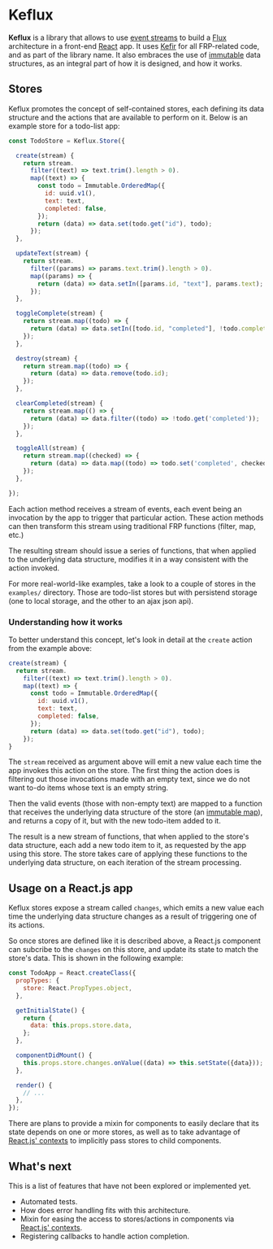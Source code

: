 # Keflux

**Keflux** is a library that allows to use [event streams][] to build a
[Flux][] architecture in a front-end [React][] app.  It uses [Kefir][] for all
FRP-related code, and as part of the library name.  It also embraces the use of
[immutable][] data structures, as an integral part of how it is designed, and
how it works.

[event streams]: https://en.wikipedia.org/wiki/Functional_reactive_programming
[Flux]: https://facebook.github.io/flux/
[React]: https://facebook.github.io/react/
[Kefir]: https://rpominov.github.io/kefir/
[immutable]: https://facebook.github.io/immutable-js/

## Stores

Keflux promotes the concept of self-contained stores, each defining its data
structure and the actions that are available to perform on it.  Below is an
example store for a todo-list app:

```javascript
const TodoStore = Keflux.Store({

  create(stream) {
    return stream.
      filter((text) => text.trim().length > 0).
      map((text) => {
        const todo = Immutable.OrderedMap({
          id: uuid.v1(),
          text: text,
          completed: false,
        });
        return (data) => data.set(todo.get("id"), todo);
      });
  },

  updateText(stream) {
    return stream.
      filter((params) => params.text.trim().length > 0).
      map((params) => {
        return (data) => data.setIn([params.id, "text"], params.text);
      });
  },

  toggleComplete(stream) {
    return stream.map((todo) => {
      return (data) => data.setIn([todo.id, "completed"], !todo.completed);
    });
  },

  destroy(stream) {
    return stream.map((todo) => {
      return (data) => data.remove(todo.id);
    });
  },

  clearCompleted(stream) {
    return stream.map(() => {
      return (data) => data.filter((todo) => !todo.get('completed'));
    });
  },

  toggleAll(stream) {
    return stream.map((checked) => {
      return (data) => data.map((todo) => todo.set('completed', checked));
    });
  },

});
```

Each action method receives a stream of events, each event being an invocation
by the app to trigger that particular action.  These action methods can then
transform this stream using traditional FRP functions (filter, map, etc.)

The resulting stream should issue a series of functions, that when applied to
the underlying data structure, modifies it in a way consistent with the action
invoked.

For more real-world-like examples, take a look to a couple of stores in the
`examples/` directory.  Those are todo-list stores but with persistend storage
(one to local storage, and the other to an ajax json api).

### Understanding how it works

To better understand this concept, let's look in detail at the `create` action
from the example above:

```javascript
create(stream) {
  return stream.
    filter((text) => text.trim().length > 0).
    map((text) => {
      const todo = Immutable.OrderedMap({
        id: uuid.v1(),
        text: text,
        completed: false,
      });
      return (data) => data.set(todo.get("id"), todo);
    });
}
```

The `stream` received as argument above will emit a new value each time the app
invokes this action on the store.  The first thing the action does is filtering
out those invocations made with an empty text, since we do not want to-do items
whose text is an empty string.

Then the valid events (those with non-empty text) are mapped to a function that
receives the underlying data structure of the store (an [immutable map][]), and
returns a copy of it, but with the new todo-item added to it.

[immutable map]: facebook.github.io/immutable-js/docs/#/Map

The result is a new stream of functions, that when applied to the store's data
structure, each add a new todo item to it, as requested by the app using this
store.  The store takes care of applying these functions to the underlying data
structure, on each iteration of the stream processing.

## Usage on a React.js app

Keflux stores expose a stream called `changes`, which emits a new value each
time the underlying data structure changes as a result of triggering one of its
actions.

So once stores are defined like it is described above, a React.js component can
subcribe to the `changes` on this store, and update its state to match the
store's data.  This is shown in the following example:

```javascript
const TodoApp = React.createClass({
  propTypes: {
    store: React.PropTypes.object,
  },

  getInitialState() {
    return {
      data: this.props.store.data,
    };
  },

  componentDidMount() {
    this.props.store.changes.onValue((data) => this.setState({data}));
  },

  render() {
    // ...
  },
});
```

There are plans to provide a mixin for components to easily declare that its
state depends on one or more stores, as well as to take advantage of [React.js'
contexts][] to implicitly pass stores to child components.

## What's next

This is a list of features that have not been explored or implemented yet.

* Automated tests.
* How does error handling fits with this architecture.
* Mixin for easing the access to stores/actions in components via [React.js' contexts][].
* Registering callbacks to handle action completion.

[React.js' contexts]: https://blog.jscrambler.com/react-js-communication-between-components-with-contexts/
